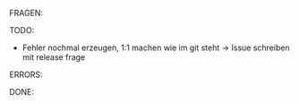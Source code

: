 FRAGEN:

TODO:
- Fehler nochmal erzeugen, 1:1 machen wie im git steht -> Issue schreiben mit release frage

ERRORS:

DONE: